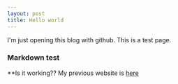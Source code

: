 ```yaml
---
layout: post
title: Hello world
---
```


I'm just opening this blog with github.
This is a test page.

### Markdown test
**Is it working??
My previous website is [here](https://sites.google.com/site/smhwangcv)
